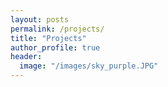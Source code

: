 ```yaml
---
layout: posts
permalink: /projects/
title: "Projects"
author_profile: true
header:
  image: "/images/sky_purple.JPG"
---
```



